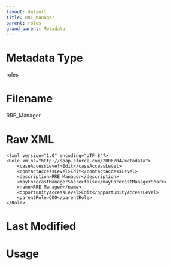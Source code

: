 ```yaml
---
layout: default
title: RRE_Manager
parent: roles
grand_parent: Metadata
---
```

# Metadata Type
roles


# Filename 
RRE_Manager


# Raw XML
```
<?xml version="1.0" encoding="UTF-8"?>
<Role xmlns="http://soap.sforce.com/2006/04/metadata">
    <caseAccessLevel>Edit</caseAccessLevel>
    <contactAccessLevel>Edit</contactAccessLevel>
    <description>RRE Manager</description>
    <mayForecastManagerShare>false</mayForecastManagerShare>
    <name>RRE Manager</name>
    <opportunityAccessLevel>Edit</opportunityAccessLevel>
    <parentRole>COO</parentRole>
</Role>
```


# Last Modified


# Usage

